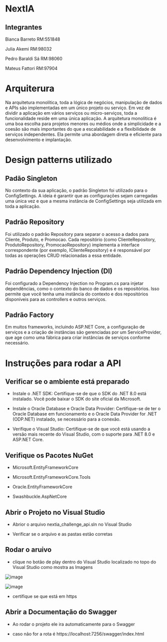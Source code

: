 # NextIA

## Integrantes

Bianca Barreto RM:551848

Julia Akemi RM:98032

Pedro Baraldi Sá RM:98060

Mateus Fattori RM:97904

# Arquiterura
Na arquitetura monolítica, toda a lógica de negócios, manipulação de dados e APIs são implementadas em um único projeto ou serviço. Em vez de dividir a aplicação em vários serviços ou micro-serviços, toda a funcionalidade reside em uma única aplicação.
A arquitetura monolítica é uma boa escolha para projetos menores ou médios onde a simplicidade e a coesão são mais importantes do que a escalabilidade e a flexibilidade de serviços independentes. Ela permite uma abordagem direta e eficiente para desenvolvimento e implantação.

# Design patterns utilizado

## Padão Singleton 
No contexto da sua aplicação, o padrão Singleton foi utilizado para o ConfigSettings. A ideia é garantir que as configurações sejam carregadas uma única vez e que a mesma instância de ConfigSettings seja utilizada em toda a aplicação.

## Padrão Repository
Foi utilizado o padrão Repository para separar o acesso a dados para Cliente, Produto, e Promocao. Cada repositório (como ClienteRepository, ProdutoRepository, PromocaoRepository) implementa a interface correspondente (por exemplo, IClienteRepository) e é responsável por todas as operações CRUD relacionadas a essa entidade.

## Padrão Dependency Injection (DI)
Foi configurado a Dependency Injection no Program.cs para injetar dependências, como o contexto do banco de dados e os repositórios. Isso permite que você tenha uma instância do contexto e dos repositórios disponíveis para as controllers e outros serviços.

## Padrão Factory
Em muitos frameworks, incluindo ASP.NET Core, a configuração de serviços e a criação de instâncias são gerenciadas por um ServiceProvider, que age como uma fábrica para criar instâncias de serviços conforme necessário.

# Instruções para rodar a API

## Verificar se o ambiente está preparado

- Instale o .NET SDK: Certifique-se de que o SDK do .NET 8.0 está instalado. Você pode baixar o SDK do site oficial da Microsoft.

- Instale o Oracle Database e Oracle Data Provider: Certifique-se de ter o Oracle Database em funcionamento e o Oracle Data Provider for .NET (ODP.NET) instalado, se necessário para a conexão.

- Verifique o Visual Studio: Certifique-se de que você está usando a versão mais recente do Visual Studio, com o suporte para .NET 8.0 e ASP.NET Core.

## Verifique os Pacotes NuGet

- Microsoft.EntityFrameworkCore
  
- Microsoft.EntityFrameworkCore.Tools
  
- Oracle.EntityFrameworkCore
  
- Swashbuckle.AspNetCore

## Abrir o Projeto no Visual Studio

- Abrior o arquivo nextia_challenge_api.sln no Visual Studio

- Verificar se o arquivo e as pastas estão corretas

## Rodar o aruivo 

- clique no botão de play dentro do Visual Studio localizado no topo do Visual Studio como mostra as Imagens

![image](https://github.com/user-attachments/assets/3d0bc0ad-76be-49f9-baab-9f6acc2aa92f)

![image](https://github.com/user-attachments/assets/04c4d56d-33c9-4630-9242-449688b73ab0)

- certifique se que está em https

## Abrir a Documentação do Swagger

- Ao rodar o projeto ele ira automaticamente para o Swagger 

- caso não for a rota é
https://localhost:7256/swagger/index.html

